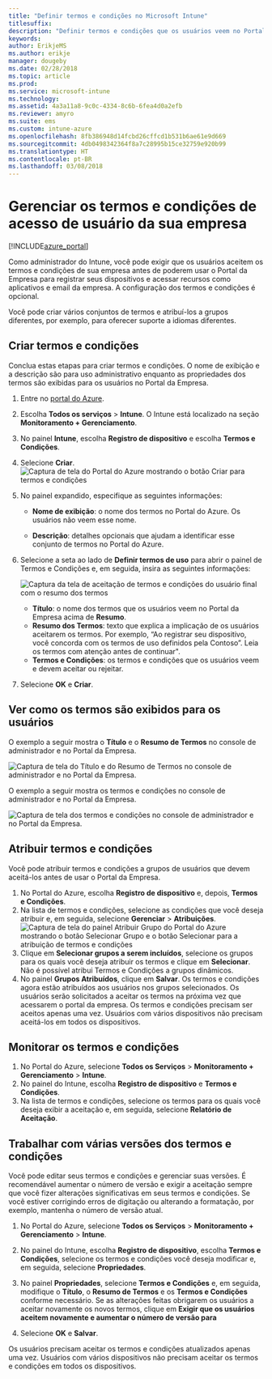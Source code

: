 ```yaml
---
title: "Definir termos e condições no Microsoft Intune"
titlesuffix: 
description: "Definir termos e condições que os usuários veem no Portal da Empresa do Intune."
keywords: 
author: ErikjeMS
ms.author: erikje
manager: dougeby
ms.date: 02/28/2018
ms.topic: article
ms.prod: 
ms.service: microsoft-intune
ms.technology: 
ms.assetid: 4a3a11a8-9c0c-4334-8c6b-6fea4d0a2efb
ms.reviewer: amyro
ms.suite: ems
ms.custom: intune-azure
ms.openlocfilehash: 8fb386948d14fcbd26cffcd1b531b6ae61e9d669
ms.sourcegitcommit: 4db0498342364f8a7c28995b15ce32759e920b99
ms.translationtype: HT
ms.contentlocale: pt-BR
ms.lasthandoff: 03/08/2018
---
```

# <a name="manage-your-companys-terms-and-conditions-for-user-access"></a>Gerenciar os termos e condições de acesso de usuário da sua empresa

[!INCLUDE[azure_portal](./includes/azure_portal.md)]

Como administrador do Intune, você pode exigir que os usuários aceitem os termos e condições de sua empresa antes de poderem usar o Portal da Empresa para registrar seus dispositivos e acessar recursos como aplicativos e email da empresa. A configuração dos termos e condições é opcional.

Você pode criar vários conjuntos de termos e atribuí-los a grupos diferentes, por exemplo, para oferecer suporte a idiomas diferentes.

## <a name="create-terms-and-conditions"></a>Criar termos e condições
Conclua estas etapas para criar termos e condições. O nome de exibição e a descrição são para uso administrativo enquanto as propriedades dos termos são exibidas para os usuários no Portal da Empresa.

1. Entre no [portal do Azure](https://portal.azure.com).
2. Escolha **Todos os serviços** > **Intune**. O Intune está localizado na seção **Monitoramento + Gerenciamento**.
3. No painel **Intune**, escolha **Registro de dispositivo** e escolha **Termos e Condições**.
2. Selecione **Criar**.
![Captura de tela do Portal do Azure mostrando o botão Criar para termos e condições](media/terms-create-terms.png)
3. No painel expandido, especifique as seguintes informações:

   - **Nome de exibição**: o nome dos termos no Portal do Azure. Os usuários não veem esse nome.

   - **Descrição**: detalhes opcionais que ajudam a identificar esse conjunto de termos no Portal do Azure.

4. Selecione a seta ao lado de **Definir termos de uso** para abrir o painel de Termos e Condições e, em seguida, insira as seguintes informações:

   ![Captura da tela de aceitação de termos e condições do usuário final com o resumo dos termos](./media/terms-summary-create.png)

   - **Título**: o nome dos termos que os usuários veem no Portal da Empresa acima de **Resumo**.
   - **Resumo dos Termos**: texto que explica a implicação de os usuários aceitarem os termos. Por exemplo, “Ao registrar seu dispositivo, você concorda com os termos de uso definidos pela Contoso”. Leia os termos com atenção antes de continuar".
   - **Termos e Condições**: os termos e condições que os usuários veem e devem aceitar ou rejeitar.

5. Selecione **OK** e **Criar**.

## <a name="see-how-terms-are-displayed-to-your-users"></a>Ver como os termos são exibidos para os usuários
O exemplo a seguir mostra o **Título** e o **Resumo de Termos** no console de administrador e no Portal da Empresa.

![Captura de tela do Título e do Resumo de Termos no console de administrador e no Portal da Empresa.](./media/terms-summary-terms.png)

O exemplo a seguir mostra os termos e condições no console de administrador e no Portal da Empresa.

![Captura de tela dos termos e condições no console de administrador e no Portal da Empresa.](./media/terms-properties-terms.png)

## <a name="assign-terms-and-conditions"></a>Atribuir termos e condições

Você pode atribuir termos e condições a grupos de usuários que devem aceitá-los antes de usar o Portal da Empresa.

1. No Portal do Azure, escolha **Registro de dispositivo** e, depois, **Termos e Condições**.
2. Na lista de termos e condições, selecione as condições que você deseja atribuir e, em seguida, selecione **Gerenciar** > **Atribuições**.
![Captura de tela do painel Atribuir Grupo do Portal do Azure mostrando o botão Selecionar Grupo e o botão Selecionar para a atribuição de termos e condições](media/terms-assign-groups.png)
3. Clique em **Selecionar grupos a serem incluídos**, selecione os grupos para os quais você deseja atribuir os termos e clique em **Selecionar**. Não é possível atribui Termos e Condições a grupos dinâmicos.
4. No painel **Grupos Atribuídos**, clique em **Salvar**.  Os termos e condições agora estão atribuídos aos usuários nos grupos selecionados. Os usuários serão solicitados a aceitar os termos na próxima vez que acessarem o portal da empresa. Os termos e condições precisam ser aceitos apenas uma vez. Usuários com vários dispositivos não precisam aceitá-los em todos os dispositivos.


## <a name="monitor-terms-and-conditions"></a>Monitorar os termos e condições

1. No Portal do Azure, selecione **Todos os Serviços** > **Monitoramento + Gerenciamento** > **Intune**. 
1. No painel do Intune, escolha **Registro de dispositivo** e **Termos e Condições**.
2. Na lista de termos e condições, selecione os termos para os quais você deseja exibir a aceitação e, em seguida, selecione **Relatório de Aceitação**.

## <a name="work-with-multiple-versions-of-terms-and-conditions"></a>Trabalhar com várias versões dos termos e condições
Você pode editar seus termos e condições e gerenciar suas versões. É recomendável aumentar o número de versão e exigir a aceitação sempre que você fizer alterações significativas em seus termos e condições. Se você estiver corrigindo erros de digitação ou alterando a formatação, por exemplo, mantenha o número de versão atual.

1. No Portal do Azure, selecione **Todos os Serviços** > **Monitoramento + Gerenciamento** > **Intune**.

2. No painel do Intune, escolha **Registro de dispositivo**, escolha **Termos e Condições**, selecione os termos e condições você deseja modificar e, em seguida, selecione **Propriedades**.

4. No painel **Propriedades**, selecione **Termos e Condições** e, em seguida, modifique o **Título**, o **Resumo de Termos** e os **Termos e Condições** conforme necessário. Se as alterações feitas obrigarem os usuários a aceitar novamente os novos termos, clique em **Exigir que os usuários aceitem novamente e aumentar o número de versão para**

4.  Selecione **OK** e **Salvar**.

Os usuários precisam aceitar os termos e condições atualizados apenas uma vez. Usuários com vários dispositivos não precisam aceitar os termos e condições em todos os dispositivos.
